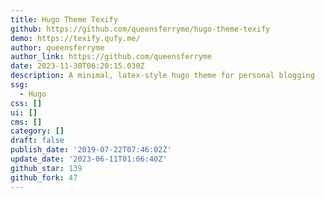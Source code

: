 ```yaml
---
title: Hugo Theme Texify
github: https://github.com/queensferryme/hugo-theme-texify
demo: https://texify.qufy.me/
author: queensferryme
author_link: https://github.com/queensferryme
date: 2023-11-30T06:20:15.030Z
description: A minimal, latex-style hugo theme for personal blogging
ssg:
  - Hugo
css: []
ui: []
cms: []
category: []
draft: false
publish_date: '2019-07-22T07:46:02Z'
update_date: '2023-06-11T01:06:40Z'
github_star: 139
github_fork: 47
---
```

